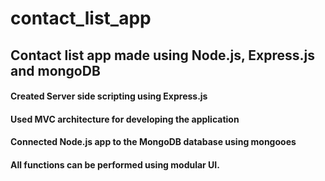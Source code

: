 # contact_list_app
## Contact list app made using Node.js, Express.js and mongoDB

#### Created Server side scripting using Express.js 
#### Used MVC architecture for developing the application
#### Connected Node.js app to the MongoDB database using mongooes
#### All functions can be performed using modular UI.

